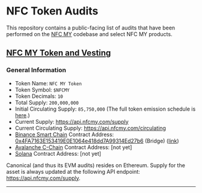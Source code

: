 # NFC Token Audits

This repository contains a public-facing list of audits that have been performed on the [NFC MY](https://nfcmy.com/) codebase and select NFC MY products.

## [NFC MY Token and Vesting](nfcmy-token/)

### General Information

- Token Name: `NFC MY Token`
- Token Symbol: `$NFCMY`
- Token Decimals: `10`
- Total Supply: `200,000,000`
- Initial Circulating Supply: `85,750,000` (The full token emission schedule is [here](https://hotcross.link/hotcross-economy).)
- Current Supply: https://api.nfcmy.com/supply
- Current Circulating Supply: https://api.nfcmy.com/circulating
- [Binance Smart Chain](https://www.binance.org/en/smartChain) Contract Address: [0x4FA7163E153419E0E1064e418dd7A99314Ed27b6](https://bscscan.com/address/0x4FA7163E153419E0E1064e418dd7A99314Ed27b6) (Bridge) ([link](https://bridge.hotcross.com/))
- [Avalanche C-Chain](https://www.avax.network/) Contract Address: [not yet]
- [Solana](https://solana.com/) Contract Address: [not yet]

Canonical (and thus its EVM audits) resides on Ethereum. Supply for the asset is always updated at the following API endpoint: https://api.nfcmy.com/supply.

---

